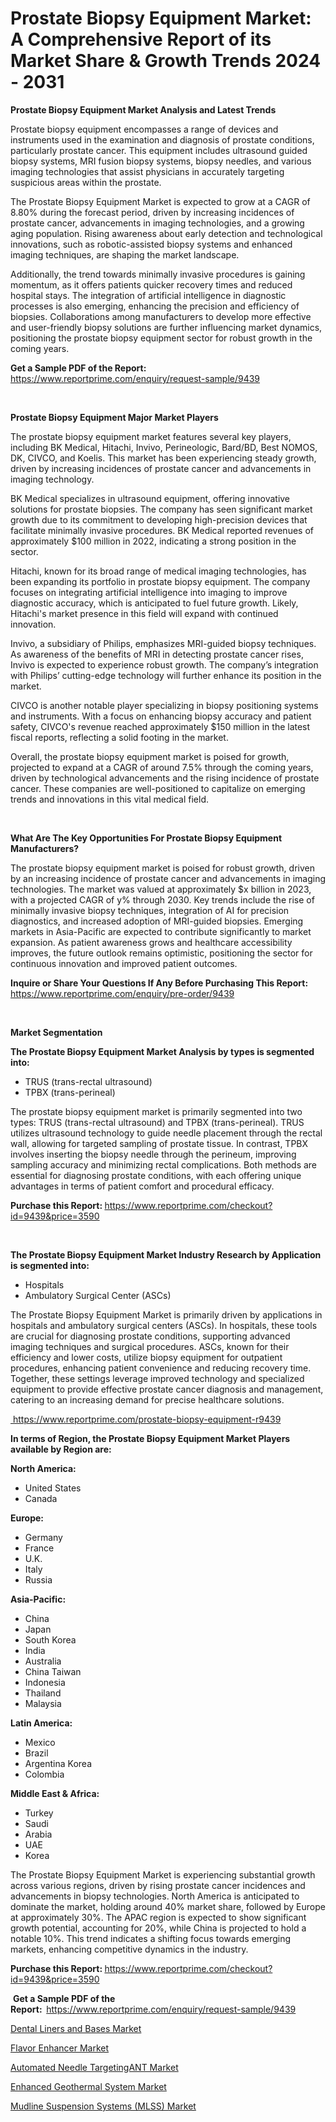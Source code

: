 <p><h1>Prostate Biopsy Equipment Market: A Comprehensive Report of its Market Share & Growth Trends 2024 - 2031</h1></p><p><strong>Prostate Biopsy Equipment Market Analysis and Latest Trends</strong></p>
<p><p>Prostate biopsy equipment encompasses a range of devices and instruments used in the examination and diagnosis of prostate conditions, particularly prostate cancer. This equipment includes ultrasound guided biopsy systems, MRI fusion biopsy systems, biopsy needles, and various imaging technologies that assist physicians in accurately targeting suspicious areas within the prostate.</p><p>The Prostate Biopsy Equipment Market is expected to grow at a CAGR of 8.80% during the forecast period, driven by increasing incidences of prostate cancer, advancements in imaging technologies, and a growing aging population. Rising awareness about early detection and technological innovations, such as robotic-assisted biopsy systems and enhanced imaging techniques, are shaping the market landscape.</p><p>Additionally, the trend towards minimally invasive procedures is gaining momentum, as it offers patients quicker recovery times and reduced hospital stays. The integration of artificial intelligence in diagnostic processes is also emerging, enhancing the precision and efficiency of biopsies. Collaborations among manufacturers to develop more effective and user-friendly biopsy solutions are further influencing market dynamics, positioning the prostate biopsy equipment sector for robust growth in the coming years.</p></p>
<p><strong>Get a Sample PDF of the Report:&nbsp;</strong> <a href="https://www.reportprime.com/enquiry/request-sample/9439">https://www.reportprime.com/enquiry/request-sample/9439</a></p>
<p>&nbsp;</p>
<p><strong>Prostate Biopsy Equipment Major Market Players</strong></p>
<p><p>The prostate biopsy equipment market features several key players, including BK Medical, Hitachi, Invivo, Perineologic, Bard/BD, Best NOMOS, DK, CIVCO, and Koelis. This market has been experiencing steady growth, driven by increasing incidences of prostate cancer and advancements in imaging technology.</p><p>BK Medical specializes in ultrasound equipment, offering innovative solutions for prostate biopsies. The company has seen significant market growth due to its commitment to developing high-precision devices that facilitate minimally invasive procedures. BK Medical reported revenues of approximately $100 million in 2022, indicating a strong position in the sector.</p><p>Hitachi, known for its broad range of medical imaging technologies, has been expanding its portfolio in prostate biopsy equipment. The company focuses on integrating artificial intelligence into imaging to improve diagnostic accuracy, which is anticipated to fuel future growth. Likely, Hitachi's market presence in this field will expand with continued innovation.</p><p>Invivo, a subsidiary of Philips, emphasizes MRI-guided biopsy techniques. As awareness of the benefits of MRI in detecting prostate cancer rises, Invivo is expected to experience robust growth. The company’s integration with Philips’ cutting-edge technology will further enhance its position in the market.</p><p>CIVCO is another notable player specializing in biopsy positioning systems and instruments. With a focus on enhancing biopsy accuracy and patient safety, CIVCO's revenue reached approximately $150 million in the latest fiscal reports, reflecting a solid footing in the market.</p><p>Overall, the prostate biopsy equipment market is poised for growth, projected to expand at a CAGR of around 7.5% through the coming years, driven by technological advancements and the rising incidence of prostate cancer. These companies are well-positioned to capitalize on emerging trends and innovations in this vital medical field.</p></p>
<p>&nbsp;</p>
<p><strong>What Are The Key Opportunities For Prostate Biopsy Equipment Manufacturers?</strong></p>
<p><p>The prostate biopsy equipment market is poised for robust growth, driven by an increasing incidence of prostate cancer and advancements in imaging technologies. The market was valued at approximately $x billion in 2023, with a projected CAGR of y% through 2030. Key trends include the rise of minimally invasive biopsy techniques, integration of AI for precision diagnostics, and increased adoption of MRI-guided biopsies. Emerging markets in Asia-Pacific are expected to contribute significantly to market expansion. As patient awareness grows and healthcare accessibility improves, the future outlook remains optimistic, positioning the sector for continuous innovation and improved patient outcomes.</p></p>
<p><strong>Inquire or Share Your Questions If Any Before Purchasing This Report:</strong> <a href="https://www.reportprime.com/enquiry/pre-order/9439">https://www.reportprime.com/enquiry/pre-order/9439</a></p>
<p>&nbsp;</p>
<p><strong>Market Segmentation</strong></p>
<p><strong>The Prostate Biopsy Equipment Market Analysis by types is segmented into:</strong></p>
<p><ul><li>TRUS (trans-rectal ultrasound)</li><li>TPBX (trans-perineal)</li></ul></p>
<p><p>The prostate biopsy equipment market is primarily segmented into two types: TRUS (trans-rectal ultrasound) and TPBX (trans-perineal). TRUS utilizes ultrasound technology to guide needle placement through the rectal wall, allowing for targeted sampling of prostate tissue. In contrast, TPBX involves inserting the biopsy needle through the perineum, improving sampling accuracy and minimizing rectal complications. Both methods are essential for diagnosing prostate conditions, with each offering unique advantages in terms of patient comfort and procedural efficacy.</p></p>
<p><strong>Purchase this Report:&nbsp;</strong><a href="https://www.reportprime.com/checkout?id=9439&price=3590">https://www.reportprime.com/checkout?id=9439&price=3590</a></p>
<p>&nbsp;</p>
<p><strong>The Prostate Biopsy Equipment Market Industry Research by Application is segmented into:</strong></p>
<p><ul><li>Hospitals</li><li>Ambulatory Surgical Center (ASCs)</li></ul></p>
<p><p>The Prostate Biopsy Equipment Market is primarily driven by applications in hospitals and ambulatory surgical centers (ASCs). In hospitals, these tools are crucial for diagnosing prostate conditions, supporting advanced imaging techniques and surgical procedures. ASCs, known for their efficiency and lower costs, utilize biopsy equipment for outpatient procedures, enhancing patient convenience and reducing recovery time. Together, these settings leverage improved technology and specialized equipment to provide effective prostate cancer diagnosis and management, catering to an increasing demand for precise healthcare solutions.</p></p>
<p><a href="https://www.reportprime.com/prostate-biopsy-equipment-r9439">&nbsp;https://www.reportprime.com/prostate-biopsy-equipment-r9439</a></p>
<p><strong>In terms of Region, the Prostate Biopsy Equipment Market Players available by Region are:</strong></p>
<p>
    <p> <strong> North America: </strong>
        <ul>
            <li>United States</li>
            <li>Canada</li>
        </ul>
        </p> 
    <p> <strong> Europe: </strong>
        <ul>
            <li>Germany</li>
            <li>France</li>
            <li>U.K.</li>
            <li>Italy</li>
            <li>Russia</li>
        </ul>
        </p> 
    <p> <strong> Asia-Pacific: </strong>
        <ul>
            <li>China</li>
            <li>Japan</li>
            <li>South Korea</li>
            <li>India</li>
            <li>Australia</li>
            <li>China Taiwan</li>
            <li>Indonesia</li>
            <li>Thailand</li>
            <li>Malaysia</li>
        </ul>
        </p> 
    <p> <strong> Latin America: </strong>
        <ul>
            <li>Mexico</li>
            <li>Brazil</li>
            <li>Argentina Korea</li>
            <li>Colombia</li>
        </ul>
        </p> 
    <p> <strong> Middle East & Africa: </strong>
        <ul>
            <li>Turkey</li>
            <li>Saudi</li>
            <li>Arabia</li>
            <li>UAE</li>
            <li>Korea</li>
        </ul>
    </p>
    </p>
<p><p>The Prostate Biopsy Equipment Market is experiencing substantial growth across various regions, driven by rising prostate cancer incidences and advancements in biopsy technologies. North America is anticipated to dominate the market, holding around 40% market share, followed by Europe at approximately 30%. The APAC region is expected to show significant growth potential, accounting for 20%, while China is projected to hold a notable 10%. This trend indicates a shifting focus towards emerging markets, enhancing competitive dynamics in the industry.</p></p>
<p><strong>Purchase this Report: </strong><a href="https://www.reportprime.com/checkout?id=9439&price=3590">https://www.reportprime.com/checkout?id=9439&price=3590</a></p>
<p>&nbsp;<strong>Get a Sample PDF of the Report:&nbsp;&nbsp;</strong><a href="https://www.reportprime.com/enquiry/request-sample/9439">https://www.reportprime.com/enquiry/request-sample/9439</a></p>
<p><strong></strong></p>
<p><p><a href="https://medium.com/@brennakessler/the-dental-liners-and-bases-market-is-anticipated-to-experience-significant-growth-with-a-665ba41f1167">Dental Liners and Bases Market</a></p><p><a href="https://medium.com/@brennakessler/flavor-enhancer-market-trends-and-strategic-market-insights-2024-2031-fd6bc6f2579e">Flavor Enhancer Market</a></p><p><a href="https://github.com/mauripalmi/Market-Research-Report-List-5/blob/main/automated-needle-targetingant-market.md">Automated Needle TargetingANT Market</a></p><p><a href="https://www.linkedin.com/pulse/global-enhanced-geothermal-system-market-size-expected-reach-gsrqe?trackingId=HukT6FEeSvCA2PybkSRIUg%3D%3D">Enhanced Geothermal System Market</a></p><p><a href="https://issuu.com/reportprime-2/docs/mudline-suspension-systems-mlss-mar_610946530c24dd">Mudline Suspension Systems (MLSS) Market</a></p></p>